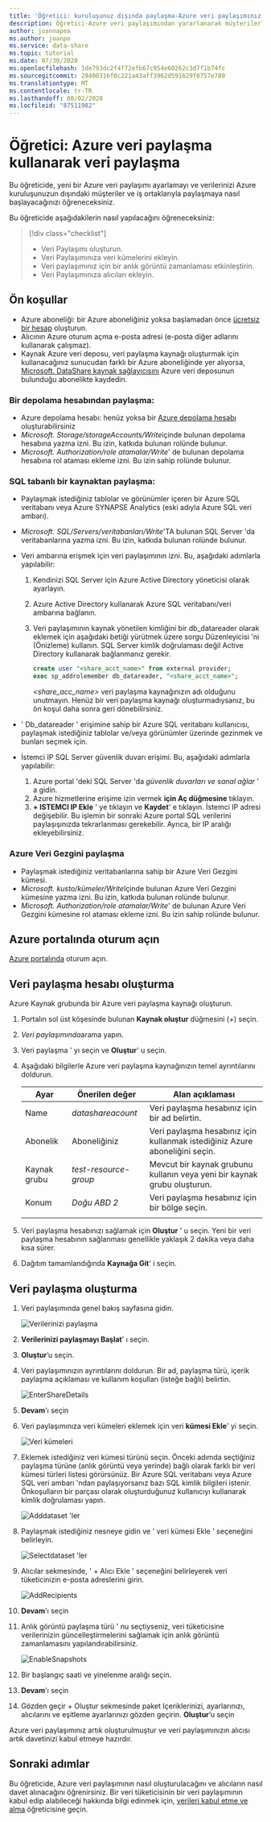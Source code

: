 ```yaml
---
title: 'Öğretici: kuruluşunuz dışında paylaşma-Azure veri paylaşımınız'
description: Öğretici-Azure veri paylaşımından yararlanarak müşterilerle ve iş ortaklarıyla veri paylaşma
author: joannapea
ms.author: joanpo
ms.service: data-share
ms.topic: tutorial
ms.date: 07/30/2020
ms.openlocfilehash: 1de793dc2f4f72efb67c954e60262c3d7f1b74fc
ms.sourcegitcommit: 29400316f0c221a43aff3962d591629f0757e780
ms.translationtype: MT
ms.contentlocale: tr-TR
ms.lasthandoff: 08/02/2020
ms.locfileid: "87511982"
---
```

# <a name="tutorial-share-data-using-azure-data-share"></a>Öğretici: Azure veri paylaşma kullanarak veri paylaşma  

Bu öğreticide, yeni bir Azure veri paylaşımı ayarlamayı ve verilerinizi Azure kuruluşunuzun dışındaki müşteriler ve iş ortaklarıyla paylaşmaya nasıl başlayacağınızı öğreneceksiniz. 

Bu öğreticide aşağıdakilerin nasıl yapılacağını öğreneceksiniz:

> [!div class="checklist"]
> * Veri Paylaşımı oluşturun.
> * Veri Paylaşımınıza veri kümelerini ekleyin.
> * Veri paylaşımınız için bir anlık görüntü zamanlaması etkinleştirin. 
> * Veri Paylaşımınıza alıcıları ekleyin. 

## <a name="prerequisites"></a>Ön koşullar

* Azure aboneliği: bir Azure aboneliğiniz yoksa başlamadan önce [ücretsiz bir hesap](https://azure.microsoft.com/free/) oluşturun.
* Alıcının Azure oturum açma e-posta adresi (e-posta diğer adlarını kullanarak çalışmaz).
* Kaynak Azure veri deposu, veri paylaşma kaynağı oluşturmak için kullanacağınız sunucudan farklı bir Azure aboneliğinde yer alıyorsa, [Microsoft. DataShare kaynak sağlayıcısını](concepts-roles-permissions.md#resource-provider-registration) Azure veri deposunun bulunduğu abonelikte kaydedin. 

### <a name="share-from-a-storage-account"></a>Bir depolama hesabından paylaşma:

* Azure depolama hesabı: henüz yoksa bir [Azure depolama hesabı](https://docs.microsoft.com/azure/storage/common/storage-quickstart-create-account) oluşturabilirsiniz
* *Microsoft. Storage/storageAccounts/Write*içinde bulunan depolama hesabına yazma izni. Bu izin, katkıda bulunan rolünde bulunur.
* *Microsoft. Authorization/role atamalar/Write*' de bulunan depolama hesabına rol ataması ekleme izni. Bu izin sahip rolünde bulunur. 


### <a name="share-from-a-sql-based-source"></a>SQL tabanlı bir kaynaktan paylaşma:

* Paylaşmak istediğiniz tablolar ve görünümler içeren bir Azure SQL veritabanı veya Azure SYNAPSE Analytics (eski adıyla Azure SQL veri ambarı).
* *Microsoft. SQL/Servers/veritabanları/Write*'TA bulunan SQL Server 'da veritabanlarına yazma izni. Bu izin, katkıda bulunan rolünde bulunur.
* Veri ambarına erişmek için veri paylaşımının izni. Bu, aşağıdaki adımlarla yapılabilir: 
    1. Kendinizi SQL Server için Azure Active Directory yöneticisi olarak ayarlayın.
    1. Azure Active Directory kullanarak Azure SQL veritabanı/veri ambarına bağlanın.
    1. Veri paylaşımının kaynak yönetilen kimliğini bir db_datareader olarak eklemek için aşağıdaki betiği yürütmek üzere sorgu Düzenleyicisi 'ni (Önizleme) kullanın. SQL Server kimlik doğrulaması değil Active Directory kullanarak bağlanmanız gerekir. 
    
        ```sql
        create user "<share_acct_name>" from external provider;     
        exec sp_addrolemember db_datareader, "<share_acct_name>"; 
        ```                   
       *<share_acc_name>* veri paylaşma kaynağınızın adı olduğunu unutmayın. Henüz bir veri paylaşma kaynağı oluşturmadıysanız, bu ön koşul daha sonra geri dönebilirsiniz.  

* ' Db_datareader ' erişimine sahip bir Azure SQL veritabanı kullanıcısı, paylaşmak istediğiniz tablolar ve/veya görünümler üzerinde gezinmek ve bunları seçmek için. 

* İstemci IP SQL Server güvenlik duvarı erişimi. Bu, aşağıdaki adımlarla yapılabilir: 
    1. Azure portal 'deki SQL Server 'da *güvenlik duvarları ve sanal ağlar* ' a gidin.
    1. Azure hizmetlerine erişime izin vermek **için Aç düğmesine** tıklayın.
    1. **+ ISTEMCI IP Ekle** ' ye tıklayın ve **Kaydet**' e tıklayın. İstemci IP adresi değişebilir. Bu işlemin bir sonraki Azure portal SQL verilerini paylaşışınızda tekrarlanması gerekebilir. Ayrıca, bir IP aralığı ekleyebilirsiniz. 

### <a name="share-from-azure-data-explorer"></a>Azure Veri Gezgini paylaşma
* Paylaşmak istediğiniz veritabanlarına sahip bir Azure Veri Gezgini kümesi.
* *Microsoft. kusto/kümeler/Write*Içinde bulunan Azure Veri Gezgini kümesine yazma izni. Bu izin, katkıda bulunan rolünde bulunur.
* *Microsoft. Authorization/role atamalar/Write*' de bulunan Azure Veri Gezgini kümesine rol ataması ekleme izni. Bu izin sahip rolünde bulunur.

## <a name="sign-in-to-the-azure-portal"></a>Azure portalında oturum açın

[Azure portalında](https://portal.azure.com/) oturum açın.

## <a name="create-a-data-share-account"></a>Veri paylaşma hesabı oluşturma

Azure Kaynak grubunda bir Azure veri paylaşma kaynağı oluşturun.

1. Portalın sol üst köşesinde bulunan **Kaynak oluştur** düğmesini (+) seçin.

1. *Veri paylaşımında*arama yapın.

1. Veri paylaşma ' yı seçin ve **Oluştur**' u seçin.

1. Aşağıdaki bilgilerle Azure veri paylaşma kaynağınızın temel ayrıntılarını doldurun. 

     **Ayar** | **Önerilen değer** | **Alan açıklaması**
    |---|---|---|
    | Name | *datashareacount* | Veri paylaşma hesabınız için bir ad belirtin. |
    | Abonelik | Aboneliğiniz | Veri paylaşma hesabınız için kullanmak istediğiniz Azure aboneliğini seçin.|
    | Kaynak grubu | *test-resource-group* | Mevcut bir kaynak grubunu kullanın veya yeni bir kaynak grubu oluşturun. |
    | Konum | *Doğu ABD 2* | Veri paylaşma hesabınız için bir bölge seçin.
    | | |

1. Veri paylaşma hesabınızı sağlamak için **Oluştur** ' u seçin. Yeni bir veri paylaşma hesabının sağlanması genellikle yaklaşık 2 dakika veya daha kısa sürer. 

1. Dağıtım tamamlandığında **Kaynağa Git**' i seçin.

## <a name="create-a-data-share"></a>Veri paylaşma oluşturma

1. Veri paylaşımında genel bakış sayfasına gidin.

    ![Verilerinizi paylaşma](./media/share-receive-data.png "Verilerinizi paylaşma") 

1. **Verilerinizi paylaşmayı Başlat**' ı seçin.

1. **Oluştur**’u seçin.   

1. Veri paylaşımınızın ayrıntılarını doldurun. Bir ad, paylaşma türü, içerik paylaşma açıklaması ve kullanım koşulları (isteğe bağlı) belirtin. 

    ![EnterShareDetails](./media/enter-share-details.png "Paylaşma ayrıntılarını girin") 

1. **Devam**'ı seçin

1. Veri paylaşımınıza veri kümeleri eklemek için veri **kümesi Ekle**' yi seçin. 

    ![Veri kümeleri](./media/datasets.png "Veri kümeleri")

1. Eklemek istediğiniz veri kümesi türünü seçin. Önceki adımda seçtiğiniz paylaşma türüne (anlık görüntü veya yerinde) bağlı olarak farklı bir veri kümesi türleri listesi görürsünüz. Bir Azure SQL veritabanı veya Azure SQL veri ambarı 'ndan paylaşıyorsanız bazı SQL kimlik bilgileri istenir. Önkoşulların bir parçası olarak oluşturduğunuz kullanıcıyı kullanarak kimlik doğrulaması yapın.

    ![Adddataset 'ler](./media/add-datasets.png "Veri kümesi Ekle")    

1. Paylaşmak istediğiniz nesneye gidin ve ' veri kümesi Ekle ' seçeneğini belirleyin. 

    ![Selectdataset 'ler](./media/select-datasets.png "Veri kümelerini seçin")    

1. Alıcılar sekmesinde, ' + Alıcı Ekle ' seçeneğini belirleyerek veri tüketicinizin e-posta adreslerini girin. 

    ![AddRecipients](./media/add-recipient.png "Alıcı ekleme") 

1. **Devam**'ı seçin

1. Anlık görüntü paylaşma türü ' nu seçtiyseniz, veri tüketicisine verilerinizin güncelleştirmelerini sağlamak için anlık görüntü zamanlamasını yapılandırabilirsiniz. 

    ![EnableSnapshots](./media/enable-snapshots.png "Anlık görüntüleri etkinleştir") 

1. Bir başlangıç saati ve yinelenme aralığı seçin. 

1. **Devam**'ı seçin

1. Gözden geçir + Oluştur sekmesinde paket Içeriklerinizi, ayarlarınızı, alıcılarını ve eşitleme ayarlarınızı gözden geçirin. **Oluştur**’u seçin

Azure veri paylaşımınız artık oluşturulmuştur ve veri paylaşımınızın alıcısı artık davetinizi kabul etmeye hazırdır. 

## <a name="next-steps"></a>Sonraki adımlar

Bu öğreticide, Azure veri paylaşımının nasıl oluşturulacağını ve alıcıların nasıl davet alınacağını öğrenirsiniz. Bir veri tüketicisinin bir veri paylaşımının kabul edip alabileceği hakkında bilgi edinmek için, [verileri kabul etme ve alma](subscribe-to-data-share.md) öğreticisine geçin. 
